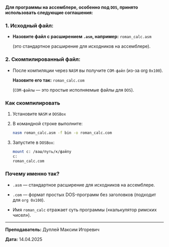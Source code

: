 **Для программы на ассемблере, особенно под `DOS`, принято использовать следующие соглашения:**

### 1. **Исходный файл:**

- **Назовите файл с расширением `.asm`, например:** `roman_calc.asm`

    (это стандартное расширение для исходников на ассемблере).

### 2. **Скомпилированный файл:**

- После компиляции через `NASM` вы получите `COM-файл` (из-за org `0x100`).

    **Назовите его так:** `roman_calc.com`

    (`COM-файлы` — это простые исполняемые файлы для `DOS`).

### Как скомпилировать

1. Установите `NASM` и `DOSBox`

2. В командной строке выполните:

    ```bash
    nasm roman_calc.asm -f bin -o roman_calc.com
    ```

3. Запустите в `DOSBox`:

    ```bash
    mount c: /ваш/путь/к/файлу
    c:
    roman_calc.com
    ```

### Почему именно так?

- `.asm` — стандартное расширение для исходников на ассемблере.

- `.com` — формат простых DOS-программ без заголовков (подходит для `org 0x100`).

- Имя `roman_calc` отражает суть программы («калькулятор римских чисел»).

---

**Преподаватель:** Дуплей Максим Игоревич

**Дата:** 14.04.2025
